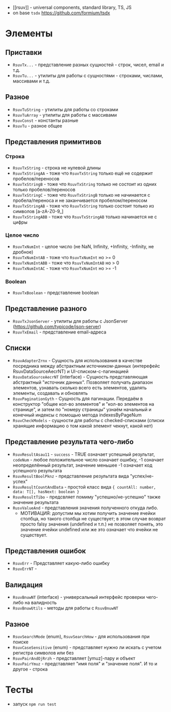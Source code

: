 - [[rsuv]] - universal components, standard library, TS, JS
- on base `tsdx` https://github.com/formium/tsdx

# Элементы

## Приставки

- `RsuvTx...` - представление разных сущностей - строк, чисел, email и т.д.
- `RsuvTu...` - утилиты для работы с сущностями - строками, числами, массивами и т.д.

## Разное

- `RsuvTuString` - утилиты для работы со строками
- `RsuvTuArray` - утилиты для работы с массивами
- `RsuvConst` - константы разные
- `RsuvTu` - разное общее

## Представления примитивов

### Строка

- `RsuvTxString` - строка не нулевой длины
- `RsuvTxStringAA` - тоже что `RsuvTxString` только ещё не содержит пробелов/переносов
- `RsuvTxStringB` - тоже что `RsuvTxString` только не состоит из одних только пробелов/переносов
- `RsuvTxStringC` - тоже что `RsuvTxStringB` только не начинается с пробела/переноса и не заканчивается пробелом/переносом
- `RsuvTxStringAB` - тоже что `RsuvTxString` только состоит только из символов [a-zA-Z0-9_]
- `RsuvTxStringABB` - тоже что `RsuvTxStringAB` только начинается не с цифры

### Целое число

- `RsuvTxNumInt` - целое число (не NaN, Infinity, +Infinity, -Infinity, не дробное)
- `RsuvTxNumIntAB` - тоже что `RsuvTxNumInt` но >= 0
- `RsuvTxNumIntABB` - тоже что `RsuvTxNumIntAB` но > 0
- `RsuvTxNumIntAC` - тоже что `RsuvTxNumInt` но >= -1

### Boolean

- `RsuvTxBoolean` - представление boolean

## Представление разного

- `RsuvTxJsonServer` - утилиты для работы с JsonServer (https://github.com/typicode/json-server)
- `RsuvTxEmail` - представление email-адреса

## Списки

- `RsuvAdapterZrnx` - Сущность для использования в качестве посредника между абстрактным источником-данных (интерефейс RsuvDataSourceAecrNT) и UI-списком-с-пагинацией
- `RsuvDataSourceAecrNT` (interface) - Сущность представляющая абстрактный "источник данных". Позволяет получать диапазон элементов, узнавать сколько всего есть элементов, удалять элементы, создавать и обновлять
- `RsuvPaginationGyth` - Сущность для пагинации. Передаём в конструктор "общее кол-во элементов" и "кол-во элементов на странице", и затем по "номеру страницы" узнаём начальный и конечный индексы с помощью метода indexesByPageNum
- `RsuvCheckModels` - сущности для работы с checked-списками (списки хранящие информацию о том какой элемент чекнут, какой нет)

## Представление результата чего-либо

- `RsuvResultAsau11` - `success` - TRUE означает успешный результат, `codeNum` - любое положительное число означает ошибку, -1 означает неопределённый результат, значение меньшее -1 означает код успешного результата
- `RsuvResultBoolPknz` - представление результата вида "успех/не-успех"
- `RsuvResultCountAndData` - простой класс вида `{ countAll: number, data: T[], hasNext: boolean }`
- `RsuvResultTibo` - предсвляет помиму "успешно/не-успешно" также значение результата
- `RusvValueAnd` - представления значения полученного откуда либо.
  - МОТИВАЦИЯ: допустим мы хотим получить значение ячейки столбца, но такого столбца не существует; в этом случае возврат просто falsy значения (undefined и т.п.) не позволяет понять, это значение ячейки undefined или же это означает что ячейки не существует.

## Представления ошибок

- `RsuvErr` - Представляет какую-либо ошибку
- `RsuvErrNT` -

## Валидация

- `RsuvBnuwNT` (interface) - универсальный интерфейс проверки чего-либо на валидность
- `RsuvBnuwUtils` - методы для работы с `RsuvBnuwNT`

## Разное

- `RsuvSearchMode` (enum), `RsuvSearchHow` - для использования при поиске
- `RsuvCaseSensitive` (enum) - представляет нужно ли искать с учетом регистра символов или без
- `RsuvPairAndOjRrzh` - представляет [ymuz]-пару и объект <T>
- `RsuvPairYmuz` - представляет "имя поля" и "значение поля". И то и другое - строка

# Тесты

- запуск `npm run test`
